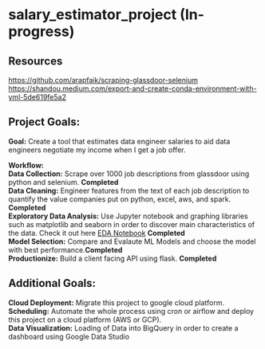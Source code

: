 # salary_estimator_project (In-progress)

## Resources
https://github.com/arapfaik/scraping-glassdoor-selenium
https://shandou.medium.com/export-and-create-conda-environment-with-yml-5de619fe5a2

## Project Goals:

**Goal:** Create a tool that estimates data engineer salaries to aid data engineers negotiate my income when I get a job offer.

**Workflow:** </br>
**Data Collection:** Scrape over 1000 job descriptions from glassdoor using python and selenium. **Completed** </br>
**Data Cleaning:** Engineer features from the text of each job description to quantify the value companies put on python, excel, aws, and spark. **Completed** </br>
**Exploratory Data Analysis:** Use Jupyter notebook and graphing libraries such as matplotlib and seaborn in order to discover main characteristics of the data. Check it out here [EDA Notebook](https://github.com/russell94paul/salary_estimator_project/blob/master/data_eda.ipynb) **Completed**
</br>
**Model Selection:** Compare and Evalaute ML Models and choose the model with best performance.**Completed** </br>
**Productionize:** Build a client facing API using flask. **Completed** </br>

## Additional Goals:
**Cloud Deployment:** Migrate this project to google cloud platform.</br>
**Scheduling:** Automate the whole process using cron or airflow and deploy this project on a cloud platform (AWS or GCP). </br>
**Data Visualization:** Loading of Data into BigQuery in order to create a dashboard using Google Data Studio





